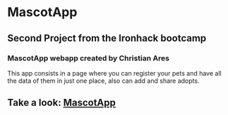 # MascotApp

## Second Project from the Ironhack bootcamp

### MascotApp webapp created by Christian Ares

<p>This app consists in a page where you can register your pets and have all the data of them in just one place, also can add and share adopts.</p>

## Take a look: <a href="https://mascotapp-v1.herokuapp.com/">MascotApp</a>
